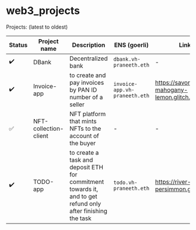 # web3_projects

Projects:  (latest to oldest)

Status | Project name | Description | ENS (goerli) | Link
--- | --- | --- | --- | ---
:heavy_check_mark: | DBank | Decentralized bank | `dbank.vh-praneeth.eth` | -
:heavy_check_mark: | Invoice-app | to create and pay invoices by PAN ID number of a seller | `invoice-app.vh-praneeth.eth` | https://savory-mahogany-lemon.glitch.me/
:white_check_mark: | NFT-collection-client | NFT platform that mints NFTs to the account of the buyer | - | -
:heavy_check_mark: | TODO-app | to create a task and deposit ETH for commitment towards it, and to get refund only after finishing the task | `todo.vh-praneeth.eth` | https://river-fork-persimmon.glitch.me/

<!-- - DBank (Decentralized bank) - Not finished
	- to perform transaction with more privacy, security and less gas fee
	- ENS sub-domain for contract address: `dbank.vh-praneeth.eth`

- Invoice-app - https://savory-mahogany-lemon.glitch.me/
	- to create and pay invoices by PAN ID number of a seller
	- ENS: `invoice-app.vh-praneeth.eth`

- NFT-collection-client - Not finished
	- NFT platform that mints NFTs to the account of the buyer

- TODO-app - https://river-fork-persimmon.glitch.me/
	- to create a task and deposit ETH for commitment towards it, and to get refund only after finishing the task
	- ENS: `todo.vh-praneeth.eth` -->
